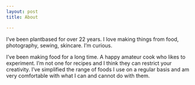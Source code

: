 ```yaml
---
layout: post
title: About

---
```

I’ve been plantbased for over 22 years. I love making things from food, photography, sewing, skincare. I’m curious.

I’ve been making food for a long time. A happy amateur cook who likes to experiment. I’m not one for recipes and I think they can restrict your creativity. I’ve simplified the range of foods I use on a regular basis and am very comfortable with what I can and cannot do with them.
